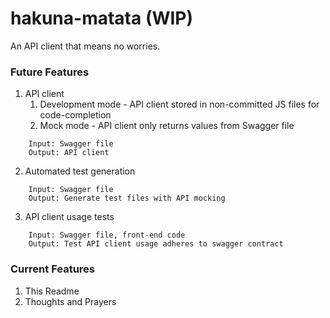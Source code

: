 # hakuna-matata (WIP)

An API client that means no worries.

### Future Features

1. API client
    1. Development mode - API client stored in non-committed JS files for code-completion
    2. Mock mode - API client only returns values from Swagger file
```
    Input: Swagger file
    Output: API client
```

2. Automated test generation
```
    Input: Swagger file
    Output: Generate test files with API mocking
```

3. API client usage tests
```
    Input: Swagger file, front-end code
    Output: Test API client usage adheres to swagger contract
```

### Current Features

1. This Readme
2. Thoughts and Prayers